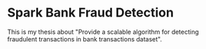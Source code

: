 # Spark Bank Fraud Detection

This is my thesis about "Provide a scalable algorithm for detecting fraudulent transactions in bank transactions dataset".